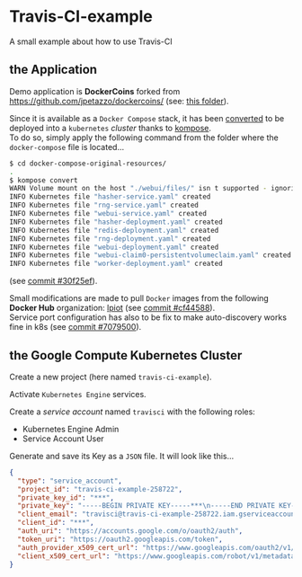 # Travis-CI-example

A small example about how to use Travis-CI

## the Application

Demo application is **DockerCoins** forked from <https://github.com/jpetazzo/dockercoins/> (see: [this folder](https://github.com/theGarageBandOfIT/Travis-CI-example/tree/master/docker-compose-original-resources)).

Since it is available as a `Docker Compose` stack, it has been [converted](https://kubernetes.io/docs/tasks/configure-pod-container/translate-compose-kubernetes/) to be deployed into a `kubernetes` _cluster_ thanks to [kompose](http://kompose.io/).  
To do so, simply apply the following command from the folder where the `docker-compose` file is located…

```sh
$ cd docker-compose-original-resources/
.
$ kompose convert
WARN Volume mount on the host "./webui/files/" isn t supported - ignoring path on the host
INFO Kubernetes file "hasher-service.yaml" created
INFO Kubernetes file "rng-service.yaml" created
INFO Kubernetes file "webui-service.yaml" created
INFO Kubernetes file "hasher-deployment.yaml" created
INFO Kubernetes file "redis-deployment.yaml" created
INFO Kubernetes file "rng-deployment.yaml" created
INFO Kubernetes file "webui-deployment.yaml" created
INFO Kubernetes file "webui-claim0-persistentvolumeclaim.yaml" created
INFO Kubernetes file "worker-deployment.yaml" created
```

(see [commit #30f25ef](https://github.com/theGarageBandOfIT/Travis-CI-example/commit/30f25efd05d3b354976bfaa9a18b08b97de503b6)).  

Small modifications are made to pull `Docker` images from the following **Docker Hub** organization: [lpiot](https://hub.docker.com/u/lpiot) (see [commit #cf44588](https://github.com/theGarageBandOfIT/Travis-CI-example/commit/cf4458832e16ac917820199669d23b4b765aebf7)).  
Service port configuration has also to be fix to make auto-discovery works fine in k8s (see [commit #7079500](https://github.com/theGarageBandOfIT/Travis-CI-example/commit/7079500f418608f24b5e06ef32cf17fb038da360)).

## the Google Compute Kubernetes Cluster

Create a new project (here named `travis-ci-example`).  

Activate `Kubernetes Engine` services.

Create a _service account_ named `travisci` with the following roles:

* Kubernetes Engine Admin
* Service Account User

Generate and save its Key as a `JSON` file. It will look like this…

```JSON
{
  "type": "service_account",
  "project_id": "travis-ci-example-258722",
  "private_key_id": "***",
  "private_key": "-----BEGIN PRIVATE KEY-----***\n-----END PRIVATE KEY-----\n",
  "client_email": "travisci@travis-ci-example-258722.iam.gserviceaccount.com",
  "client_id": "***",
  "auth_uri": "https://accounts.google.com/o/oauth2/auth",
  "token_uri": "https://oauth2.googleapis.com/token",
  "auth_provider_x509_cert_url": "https://www.googleapis.com/oauth2/v1/certs",
  "client_x509_cert_url": "https://www.googleapis.com/robot/v1/metadata/x509/travisci%40travis-ci-example-258722.iam.gserviceaccount.com"
}
```

